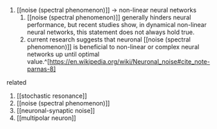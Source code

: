 1. [[noise (spectral phenomenon)]] → non-linear neural networks
	1. [[noise (spectral phenomenon)]] generally hinders neural performance, but recent studies show, in dynamical non-linear neural networks, this statement does not always hold true.
	2. current research suggests that neuronal [[noise (spectral phenomenon)]] is beneficial to non-linear or complex neural networks up until optimal value.^[https://en.wikipedia.org/wiki/Neuronal_noise#cite_note-parnas-8]

related
1. [[stochastic resonance]]
2. [[noise (spectral phenomenon)]]
3. [[neuronal-synaptic noise]]
4. [[multipolar neuron]]